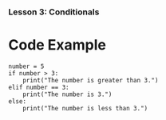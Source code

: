 ### Lesson 3: Conditionals
# Code Example

````
number = 5
if number > 3:
    print("The number is greater than 3.")
elif number == 3:
    print("The number is 3.")
else:
    print("The number is less than 3.")